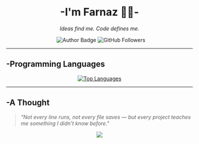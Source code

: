 <h1 align="center" >-I'm Farnaz 👩‍💻-</h1>
<p align="center"><i>Ideas find me. Code defines me.</i></p>

<p align="center">
  <img src="https://img.shields.io/badge/Author-farnaztr-800000" alt="Author Badge" />
<img src="https://img.shields.io/github/followers/farnaztr?style=social&label=Followers&cacheSeconds=300" alt="GitHub Followers" />
</p>


---

## -Programming Languages

<p align="center">
  <a href="https://github.com/anuraghazra/github-readme-stats">
<img src="https://github-readme-stats.vercel.app/api/top-langs/?username=farnaztr&layout=compact&theme=vision-friendly-dark&langs_count=10&cacheSeconds=300" alt="Top Languages" />
  </a>
</p>

---

## -A Thought

> _"Not every line runs, not every file saves — but every project teaches me something I didn’t know before."_
<p align="center">
  <img src="https://capsule-render.vercel.app/api?type=waving&color=0:ff6ec4,100:7873f5&height=120&section=footer" />
</p>

